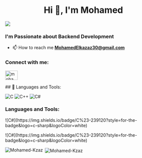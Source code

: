 <h1 align="center">Hi 👋, I'm Mohamed </h1>



[![](https://visitcount.itsvg.in/api?id=Mohamed-Kzaz&icon=0&color=0)](https://visitcount.itsvg.in)



<h3>I'm Passionate about Backend Development </h3>

- 📫 How to reach me **MohamedElkazaz30@gmail.com**

<h3 align="left">Connect with me:</h3>
<p align="left">
<a href="https://www.linkedin.com/in/mohamed-elkazaz-609536255/" target="blank"><img align="center" src="https://raw.githubusercontent.com/rahuldkjain/github-profile-readme-generator/master/src/images/icons/Social/linked-in-alt.svg" alt="mohamed-elkazaz-609536255/" height="30" width="40" /></a>
</p>
## 🔭 Languages and Tools:

![C](https://img.shields.io/badge/C-00599C?style=for-the-badge&logo=c&logoColor=white)
![C++](https://img.shields.io/badge/C++-00599C?style=for-the-badge&logo=c%2B%2B&logoColor=white)
![C#](https://img.shields.io/badge/C%23-239120?style=for-the-badge&logo=c-sharp&logoColor=white)

<h3 align="left">Languages and Tools:</h3>
![C#](https://img.shields.io/badge/C%23-239120?style=for-the-badge&logo=c-sharp&logoColor=white)
</p>
![C#](https://img.shields.io/badge/C%23-239120?style=for-the-badge&logo=c-sharp&logoColor=white)

<p><img align="left" src="https://github-readme-stats.vercel.app/api/top-langs/?username=Mohamed-Kzaz&layout=compact&hide=html" alt="Mohamed-Kzaz" /></p>

<p>&nbsp;<img align="center" src="https://github-readme-stats.vercel.app/api?username=Mohamed-Kzaz&show_icons=true" alt="Mohamed-Kzaz" /></p>


